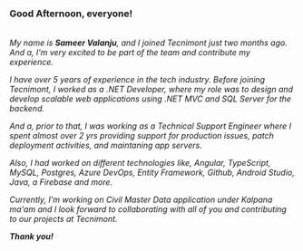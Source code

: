 ### Good Afternoon, everyone!
\
*My name is **Sameer Valanju**, and I joined Tecnimont just two months ago. And a, I’m very excited to be part of the team and contribute my experience.*

*I have over 5 years of experience in the tech industry. Before joining Tecnimont, I worked as a .NET Developer, where my role was to design and develop scalable web applications using .NET MVC and SQL Server for the backend.*

*And a, prior to that, I was working as a Technical Support Engineer where I spent almost over 2 yrs providing support for production issues, patch deployment activities, and maintaning app servers.*

*Also, I had worked on different technologies like, Angular, TypeScript, MySQL, Postgres, Azure DevOps, Entity Framework, Github, Android Studio, Java, a Firebase and more.*

*Currently, I'm working on Civil Master Data application under Kalpana ma'am and I look forward to collaborating with all of you and contributing to our projects at Tecnimont.*

***Thank you!***
